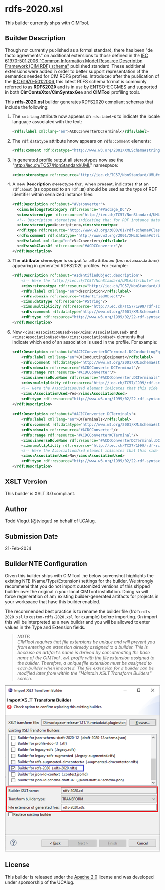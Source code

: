 # rdfs-2020.xsl

This builder currently ships with CIMTool.

## Builder Description

Though not currently published as a formal standard, there has been "de facto agreements" on additional extensions to those defined in the [IEC 61970-501:2006 "Common Information Model Resource Description Framework (CIM RDF) schema"](https://webstore.iec.ch/publication/6215) published standard. These additional extensions were added in order to better support representation of the semantics needed for CIM RDFS profiles. Introduced after the publication of the [IEC 61970-501:2006](https://webstore.iec.ch/publication/6215), this latest RDFS schema format is commonly referred to as **RDFS2020** and is in use by ENTSO-E CGMES and supported in both **CimConteXtor/CimSyntaxGen** and **CIMTool** profiling tools. 

This **[rdfs-2020.xsl](rdfs-2020.xsl)** builder generates RDFS2020 compliant schemas that include the following:

1. The ```xml:lang``` attribute now appears on ```rds:label```-s to indicate the locale language associated with the text:

    ```xml 
    <rdfs:label xml:lang="en">ACDCConverterDCTerminal</rdfs:label>
    ```

2. The ```rdf:datatype``` attribute hnow appears on ```rdfs:comment``` elements:

    ```xml
    <rdfs:comment rdf:datatype="http://www.w3.org/2001/XMLSchema#string">The attribute is used for an exchange of the EIC code (Energy identification Code). The length of the string is 16 characters as defined by the EIC code. For details on EIC scheme please refer to ENTSO-E web site.</rdfs:comment>
    ```

3. In generated profile output all stereotypes now use the "http://iec.ch/TC57/NonStandard/UML" namespace:

    ```xml
    <cims:stereotype rdf:resource="http://iec.ch/TC57/NonStandard/UML#concrete" />
    ```
4. A new **Description** stereotype that, when present, indicates that an ```rdf:about``` (as opposed to an ```rdf:ID```) should be used as the type of RDF identifier within serialized instance files:

    ```xml
   <rdf:Description rdf:about="#VsConverter">
      <cims:belongsToCategory rdf:resource="#Package_DC"/>
      <cims:stereotype rdf:resource="http://iec.ch/TC57/NonStandard/UML#concrete"/>
      <!-- Description stereotype indicating that for RDF instance data an rdf:about rdf 'global 'identifier is used -->
      <cims:stereotype>Description</cims:stereotype>
      <rdf:type rdf:resource="http://www.w3.org/2000/01/rdf-schema#Class"/>
      <rdfs:comment rdf:datatype="http://www.w3.org/2001/XMLSchema#string">DC side of the voltage source converter (VSC).</rdfs:comment>
      <rdfs:label xml:lang="en">VsConverter</rdfs:label>
      <rdfs:subClassOf rdf:resource="#ACDCConverter"/>
   </rdf:Description>
    ```

5. The **attribute** stereotype is output for all attributes (i.e. not associations) appearing in generated RDFS2020 profiles.  For example:

    ```xml
    <rdf:Description rdf:about="#IdentifiedObject.description">
        <!-- Here the "http://iec.ch/TC57/NonStandard/UML#attribute" expressly declares the description as an attribute. -->
        <cims:stereotype rdf:resource="http://iec.ch/TC57/NonStandard/UML#attribute"/>
        <rdfs:label xml:lang="en">description</rdfs:label>
        <rdfs:domain rdf:resource="#IdentifiedObject"/>
        <cims:dataType rdf:resource="#String"/>
        <cims:multiplicity rdf:resource="http://iec.ch/TC57/1999/rdf-schema-extensions-19990926#M:0..1"/>
        <rdfs:comment rdf:datatype="http://www.w3.org/2001/XMLSchema#string">The description is a free human readable text describing or naming the object. It may be non unique and may not correlate to a naming hierarchy.</rdfs:comment>
        <rdf:type rdf:resource="http://www.w3.org/1999/02/22-rdf-syntax-ns#Property"/>
    </rdf:Description>
    ```

6. New ```<cims:AssociationUsed>Yes</cims:AssociationUsed>``` and ```<cims:AssociationUsed>No</cims:AssociationUsed>``` elements that indicate which end of an association is used in the profile. For example:

    ```xml
    <rdf:Description rdf:about="#ACDCConverterDCTerminal.DCConductingEquipment">
        <rdfs:label xml:lang="en">DCConductingEquipment</rdfs:label>
        <rdfs:comment rdf:datatype="http://www.w3.org/2001/XMLSchema#string">A DC converter terminal belong to an DC converter.</rdfs:comment>
        <rdfs:domain rdf:resource="#ACDCConverterDCTerminal"/>
        <rdfs:range rdf:resource="#ACDCConverter"/>
        <cims:inverseRoleName rdf:resource="#ACDCConverter.DCTerminals"/>
        <cims:multiplicity rdf:resource="http://iec.ch/TC57/1999/rdf-schema-extensions-19990926#M:1"/>
        <!-- Here the AssociationUsed element indicates that this side of the association is what will appear in the instance data. -->
        <cims:AssociationUsed>Yes</cims:AssociationUsed>
        <rdf:type rdf:resource="http://www.w3.org/1999/02/22-rdf-syntax-ns#Property"/>
    </rdf:Description>

    <rdf:Description rdf:about="#ACDCConverter.DCTerminals">
        <rdfs:label xml:lang="en">DCTerminals</rdfs:label>
        <rdfs:comment rdf:datatype="http://www.w3.org/2001/XMLSchema#string">A DC converter have DC converter terminals. A converter has two DC converter terminals.</rdfs:comment>
        <rdfs:domain rdf:resource="#ACDCConverter"/>
        <rdfs:range rdf:resource="#ACDCConverterDCTerminal"/>
        <cims:inverseRoleName rdf:resource="#ACDCConverterDCTerminal.DCConductingEquipment"/>
        <cims:multiplicity rdf:resource="http://iec.ch/TC57/1999/rdf-schema-extensions-19990926#M:0..n"/>
        <!-- Here the AssociationUsed element indicates that this side of the association is what will not appear in the profile instance data. However, having it present is criticial for graph DBs and other inferencing that may have need to navigate the relationship from the other direction. -->
        <cims:AssociationUsed>No</cims:AssociationUsed>
        <rdf:type rdf:resource="http://www.w3.org/1999/02/22-rdf-syntax-ns#Property"/>
    </rdf:Description>
    ```


## XSLT Version

This builder is XSLT 3.0 compliant.

## Author

Todd Viegut [@tviegut] on behalf of UCAIug.

## Submission Date

21-Feb-2024

## Builder NTE Configuration

Given this builder ships with CIMTool the below screenshot highlights the existing NTE (Name/Type/Extension) settings for the builder.  We strongly recommend that you do not import customized versions of this shipped builder over the original in your local CIMTool installation. Doing so will force regeneration of any existing builder-generated artifacts for projects in your workspace that have this builder enabled.

The recommended best practice is to rename the builder file  (from ```rdfs-2020.xsl``` to ```custom-rdfs-2020.xsl``` for example) before importing. On import this will be interpreted as a new builder and you will be allowed to enter values in the Type and Extension fields.

>*NOTE: </br>CIMTool requires that file extensions be unique and will prevent you from entering an extension already assigned to a builder. This is because an artifact's name is derived by concatenating the base name of the CIMTool ```.owl``` profile with the file extension assigned to the builder. Therefore, a unique file extension must be assigned to each builder when imported. The file extension for a builder can be modified later from within the "Maintain XSLT Transform Builders" screen.*

![image](import-builder.png)

## License

This builder is released under the [Apache 2.0](../../LICENSE) license and was developed under sponsorship of the UCAIug.
